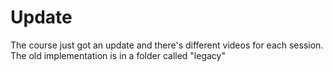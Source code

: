 # Update
The course just got an update and there's different videos for each session.
The old implementation is in a folder called "legacy"